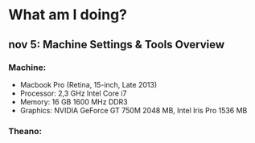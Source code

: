 # What am I doing?

## nov 5: Machine Settings & Tools Overview

### Machine:
* Macbook Pro (Retina, 15-inch, Late 2013)
* Processor: 2,3 GHz Intel Core i7
* Memory: 16 GB 1600 MHz DDR3
* Graphics: NVIDIA GeForce GT 750M 2048 MB, Intel Iris Pro 1536 MB

### Theano:


